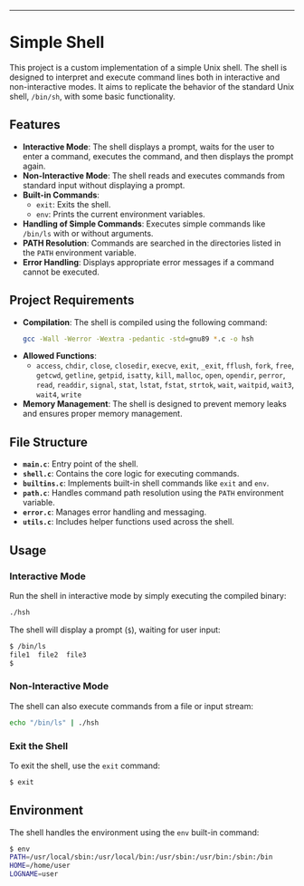 ---

# Simple Shell

This project is a custom implementation of a simple Unix shell. The shell is designed to interpret and execute command lines both in interactive and non-interactive modes. It aims to replicate the behavior of the standard Unix shell, `/bin/sh`, with some basic functionality.

## Features

- **Interactive Mode**: The shell displays a prompt, waits for the user to enter a command, executes the command, and then displays the prompt again.
- **Non-Interactive Mode**: The shell reads and executes commands from standard input without displaying a prompt.
- **Built-in Commands**:
  - `exit`: Exits the shell.
  - `env`: Prints the current environment variables.
- **Handling of Simple Commands**: Executes simple commands like `/bin/ls` with or without arguments.
- **PATH Resolution**: Commands are searched in the directories listed in the `PATH` environment variable.
- **Error Handling**: Displays appropriate error messages if a command cannot be executed.

## Project Requirements

- **Compilation**: The shell is compiled using the following command:
  ```sh
  gcc -Wall -Werror -Wextra -pedantic -std=gnu89 *.c -o hsh
  ```
- **Allowed Functions**:
  - `access`, `chdir`, `close`, `closedir`, `execve`, `exit`, `_exit`, `fflush`, `fork`, `free`, `getcwd`, `getline`, `getpid`, `isatty`, `kill`, `malloc`, `open`, `opendir`, `perror`, `read`, `readdir`, `signal`, `stat`, `lstat`, `fstat`, `strtok`, `wait`, `waitpid`, `wait3`, `wait4`, `write`
- **Memory Management**: The shell is designed to prevent memory leaks and ensures proper memory management.

## File Structure

- **`main.c`**: Entry point of the shell.
- **`shell.c`**: Contains the core logic for executing commands.
- **`builtins.c`**: Implements built-in shell commands like `exit` and `env`.
- **`path.c`**: Handles command path resolution using the `PATH` environment variable.
- **`error.c`**: Manages error handling and messaging.
- **`utils.c`**: Includes helper functions used across the shell.

## Usage

### Interactive Mode

Run the shell in interactive mode by simply executing the compiled binary:

```sh
./hsh
```

The shell will display a prompt (`$`), waiting for user input:

```sh
$ /bin/ls
file1  file2  file3
$
```

### Non-Interactive Mode

The shell can also execute commands from a file or input stream:

```sh
echo "/bin/ls" | ./hsh
```

### Exit the Shell

To exit the shell, use the `exit` command:

```sh
$ exit
```

## Environment

The shell handles the environment using the `env` built-in command:

```sh
$ env
PATH=/usr/local/sbin:/usr/local/bin:/usr/sbin:/usr/bin:/sbin:/bin
HOME=/home/user
LOGNAME=user
```

